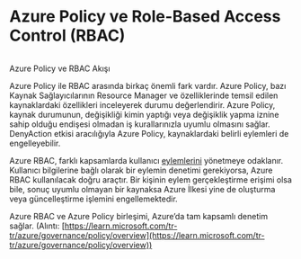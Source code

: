 # Azure Policy ve Role-Based Access Control (RBAC)

<figure><img src="https://miro.medium.com/v2/resize:fit:1400/0*GbC032v6NBdqBNEx.png" alt=""><figcaption></figcaption></figure>

Azure Policy ve RBAC Akışı

Azure Policy ile RBAC arasında birkaç önemli fark vardır. Azure Policy, bazı Kaynak Sağlayıcılarının Resource Manager ve özelliklerinde temsil edilen kaynaklardaki özellikleri inceleyerek durumu değerlendirir. Azure Policy, kaynak durumunun, değişikliği kimin yaptığı veya değişiklik yapma iznine sahip olduğu endişesi olmadan iş kurallarınızla uyumlu olmasını sağlar. DenyAction etkisi aracılığıyla Azure Policy, kaynaklardaki belirli eylemleri de engelleyebilir.

Azure RBAC, farklı kapsamlarda kullanıcı [eylemlerini](https://learn.microsoft.com/tr-tr/azure/role-based-access-control/resource-provider-operations) yönetmeye odaklanır. Kullanıcı bilgilerine bağlı olarak bir eylemin denetimi gerekiyorsa, Azure RBAC kullanılacak doğru araçtır. Bir kişinin eylem gerçekleştirme erişimi olsa bile, sonuç uyumlu olmayan bir kaynaksa Azure İlkesi yine de oluşturma veya güncelleştirme işlemini engellemektedir.

Azure RBAC ve Azure Policy birleşimi, Azure’da tam kapsamlı denetim sağlar. (Alıntı: [https://learn.microsoft.com/tr-tr/azure/governance/policy/overview](https://learn.microsoft.com/tr-tr/azure/governance/policy/overview))
